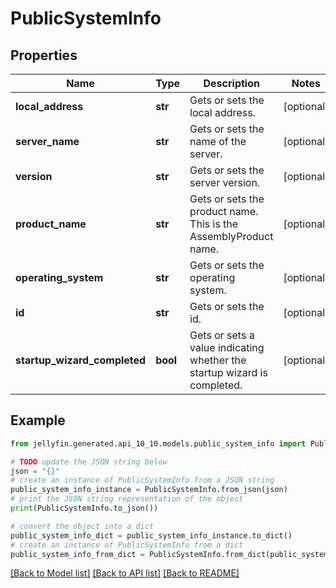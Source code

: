# PublicSystemInfo


## Properties

Name | Type | Description | Notes
------------ | ------------- | ------------- | -------------
**local_address** | **str** | Gets or sets the local address. | [optional] 
**server_name** | **str** | Gets or sets the name of the server. | [optional] 
**version** | **str** | Gets or sets the server version. | [optional] 
**product_name** | **str** | Gets or sets the product name. This is the AssemblyProduct name. | [optional] 
**operating_system** | **str** | Gets or sets the operating system. | [optional] 
**id** | **str** | Gets or sets the id. | [optional] 
**startup_wizard_completed** | **bool** | Gets or sets a value indicating whether the startup wizard is completed. | [optional] 

## Example

```python
from jellyfin.generated.api_10_10.models.public_system_info import PublicSystemInfo

# TODO update the JSON string below
json = "{}"
# create an instance of PublicSystemInfo from a JSON string
public_system_info_instance = PublicSystemInfo.from_json(json)
# print the JSON string representation of the object
print(PublicSystemInfo.to_json())

# convert the object into a dict
public_system_info_dict = public_system_info_instance.to_dict()
# create an instance of PublicSystemInfo from a dict
public_system_info_from_dict = PublicSystemInfo.from_dict(public_system_info_dict)
```
[[Back to Model list]](../README.md#documentation-for-models) [[Back to API list]](../README.md#documentation-for-api-endpoints) [[Back to README]](../README.md)



